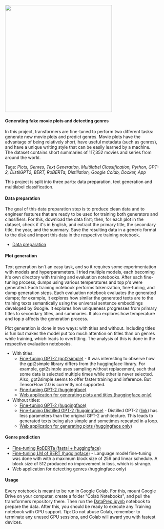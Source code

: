 <img width=350 src="https://github.com/polakowo/transformers/blob/master/MoviePlots/movie-plots.jpg?raw=true"/>

#### Generating fake movie plots and detecting genres

In this project, transformers are fine-tuned to perform two different tasks: generate new movie plots and predict genres. Movie plots have the advantage of being relatively short, have useful metadata (such as genres), and have a unique writing style that can be easily learned by a machine. The dataset contains short summaries of 117,352 movies and series from around the world.

Tags: *Plots, Genres, Text Generation, Multilabel Classification, Python, GPT-2, DistilGPT2, BERT, RoBERTa, Distillation, Google Colab, Docker, App*

This project is split into three parts: data preparation, text generation and multilabel classification.

#### Data preparation

The goal of this data preparation step is to produce clean data and to engineer features that are ready to be used for training both generators and classifiers. For this, download the data first; then, for each plot in the dataset, check if it's in English, and extract the primary title, the secondary title, the year, and the summary. Save the resulting data in a generic format to the disk and import this data in the respective training notebook.

- [Data preparation](https://nbviewer.jupyter.org/github/polakowo/transformers/blob/master/MoviePlots/DataPrep.ipynb)

#### Plot generation

Text generation isn't an easy task, and so it requires some experimentation with models and hyperparameters. I tried multiple models, each becoming it's own directory with training and evaluation notebooks. After each fine-tuning process, dumps using various temperatures and top p's were generated. Each training notebook performs tokenization, fine-tuning, and dump generation steps. Each evaluation notebook evaluates the generated dumps; for example, it explores how similar the generated texts are to the training texts semantically using the universal sentence embeddings developed by Google. It explores how uniqueness progresses from primary titles to secondary titles, and summaries. It also explores how temperature and top p affects the generation process.

Plot generation is done in two ways: with titles and without. Including titles is fun but makes the model put too much attention on titles than on genres while training, which leads to overfitting. The analysis of this is done in the respective evaluation notebooks.

- With titles:
  - [Fine-tuning GPT-2 (gpt2simple)](https://github.com/polakowo/transformers/tree/master/MoviePlots/text_generation/with-titles/GPT-2-gpt2simple) - It was interesting to observe how the gpt2simple library differs from the huggingface library. For example, gpt2simple uses sampling without replacement, such that some data is selected multiple times while other is never selected. Also, gpt2simple seems to offer faster training and inference. But TensorFlow 2.0 is currently not supported.
  - [Fine-tuning GPT-2 (huggingface)](https://github.com/polakowo/transformers/tree/master/MoviePlots/text_generation/with-titles/GPT-2)
  - [Web application for generating plots and titles (huggingface only)](https://github.com/polakowo/transformers/tree/master/MoviePlots/text_generation/with-titles/app)
- Without titles:
  - [Fine-tuning GPT-2 (huggingface)](https://github.com/polakowo/transformers/tree/master/MoviePlots/text_generation/without-titles/GPT-2)
  - [Fine-tuning Distilled GPT-2 (huggingface)](https://github.com/polakowo/transformers/tree/master/MoviePlots/text_generation/without-titles/GPT-2) - Distilled GPT-2 ([link](https://github.com/huggingface/transformers/tree/master/examples/distillation)) has less parameters than the original GPT-2 architecture. This leads to generated texts being also simple and sometimes repeated in a loop. 
  - [Web application for generating plots (huggingface only)](https://github.com/polakowo/transformers/tree/master/MoviePlots/text_generation/without-titles/app)

#### Genre prediction

- [Fine-tuning RoBERTa (fastai + huggingface)](https://github.com/polakowo/transformers/tree/master/MoviePlots/genre_prediction/RoBERTa)
- [Fine-tuning LM of BERT (huggingface)](https://github.com/polakowo/transformers/tree/master/MoviePlots/genre_prediction/BERT/lm_finetuning) - Language model fine-tuning was done with with a maximum block size of 256 and linear schedule. A block size of 512 produced no improvement in loss, which is strange. 
- [Web application for detecting genres (huggingface only)](https://github.com/polakowo/transformers/tree/master/MoviePlots/genre_prediction/app)

#### Usage

Every notebook is meant to be run in Google Colab. For this, mount Google Drive on your computer, create a folder "Colab Notebooks", and pull the transformers repository there. Then run the [DataPrep.ipynb](https://nbviewer.jupyter.org/github/polakowo/transformers/blob/master/MoviePlots/DataPrep.ipynb) notebook to prepare the data. After this, you should be ready to execute any Training notebook with GPU support. Tip: Do not abuse Colab, remember to terminate any unused GPU sessions, and Colab will award you with fastest devices.
